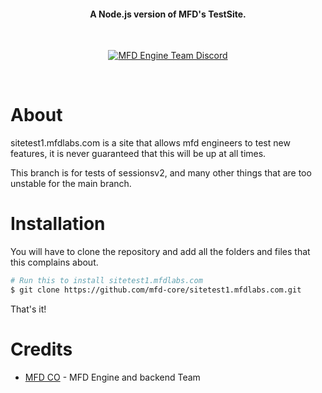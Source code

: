 <h4 align="center">A Node.js version of MFD's TestSite.</h4>
<br>
<p align='center'>
	<a href="https://discord.gg/afahYa5VvX"><img src="https://img.shields.io/badge/Discord-MFD%20Engine%20Team%20Chat-blue.svg?style=flat-square" alt="MFD Engine Team Discord"/></a>
</p>
<br>

# About

sitetest1.mfdlabs.com is a site that allows mfd engineers to test new features, it is never guaranteed that this will be up at all times.

This branch is for tests of sessionsv2, and many other things that are too unstable for the main branch.

# Installation

You will have to clone the repository and add all the folders and files that this complains about.

```bash
# Run this to install sitetest1.mfdlabs.com
$ git clone https://github.com/mfd-core/sitetest1.mfdlabs.com.git
```

That's it!

# Credits

-   [MFD CO](https://github.com/mfd-core) - MFD Engine and backend Team
